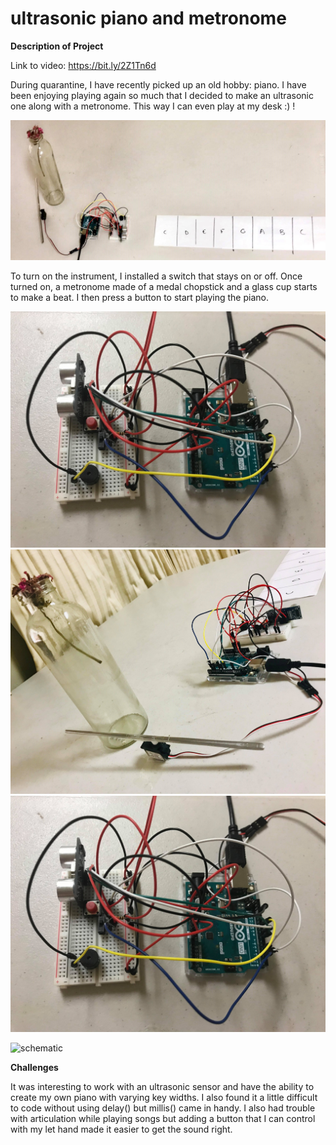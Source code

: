 # ultrasonic piano and metronome 

**Description of Project**

Link to video: https://bit.ly/2Z1Tn6d

During quarantine, I have recently picked up an old hobby: piano. I have been enjoying playing again so much that I decided to make an ultrasonic one along with a metronome. This way I can even play at my desk :) !

![photo of instrument](/27July_MusicalInstrument/fullview.jpg)

To turn on the instrument, I installed a switch that stays on or off. Once turned on, a metronome made of a medal chopstick and a glass cup starts to make a beat. I then press a button to start playing the piano.  

![closeup of electronics](/27July_MusicalInstrument/closeup.jpg)
![closeup of electronics](/27July_MusicalInstrument/closeup2.jpg)
![closeup of electronics](/27July_MusicalInstrument/closeup3.jpg)

![schematic](/27July_MusicalInstrument/sky.png)

**Challenges**

It was interesting to work with an ultrasonic sensor and have the ability to create my own piano with varying key widths. I also found it a little difficult to code without using delay() but millis() came in handy. I also had trouble with articulation while playing songs but adding a button that I can control with my let hand made it easier to get the sound right. 




